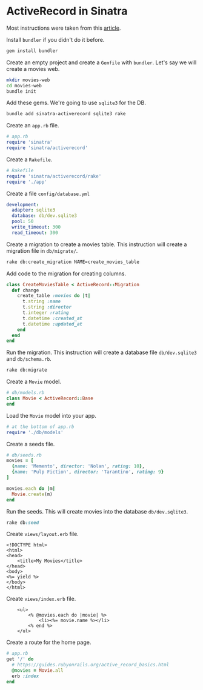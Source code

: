 # ActiveRecord in Sinatra

Most instructions were taken from this [article](https://gist.github.com/jtallant/fd66db19e078809dfe94401a0fc814d2).

Install `bundler` if you didn't do it before.

```bash
gem install bundler
```

Create an empty project and create a `Gemfile` with `bundler`.
Let's say we will create a movies web.

```bash
mkdir movies-web
cd movies-web
bundle init
```

Add these gems. We're going to use `sqlite3` for the DB.

```bash
bundle add sinatra-activerecord sqlite3 rake
```

Create an `app.rb` file.

```ruby
# app.rb
require 'sinatra'
require 'sinatra/activerecord'
```

Create a `Rakefile`.

```ruby
# Rakefile
require 'sinatra/activerecord/rake'
require './app'
```

Create a file `config/database.yml`

```yaml
development:
  adapter: sqlite3
  database: db/dev.sqlite3
  pool: 50
  write_timeout: 300
  read_timeout: 300
```

Create a migration to create a movies table.
This instruction will create a migration file in `db/migrate/`.

```bash
rake db:create_migration NAME=create_movies_table
```

Add code to the migration for creating columns.

```ruby
class CreateMoviesTable < ActiveRecord::Migration
  def change
    create_table :movies do |t|
      t.string :name
      t.string :director
      t.integer :rating
      t.datetime :created_at
      t.datetime :updated_at
    end
  end
end
```

Run the migration.
This instruction will create a database file `db/dev.sqlite3`
and `db/schema.rb`.

```bash
rake db:migrate
```

Create a `Movie` model.

```ruby
# db/models.rb
class Movie < ActiveRecord::Base
end
```

Load the `Movie` model into your app.

```ruby
# at the bottom of app.rb
require './db/models'
```

Create a seeds file.

```ruby
# db/seeds.rb
movies = [
  {name: 'Memento', director: 'Nolan', rating: 10},
  {name: 'Pulp Fiction', director: 'Tarantino', rating: 9}
]

movies.each do |m|
  Movie.create(m)
end
```

Run the seeds.
This will create movies into the database `db/dev.sqlite3`.

```ruby
rake db:seed
```

Create `views/layout.erb` file.

```erb
<!DOCTYPE html>
<html>
<head>
    <title>My Movies</title>
</head>
<body>
<%= yield %>
</body>
</html>
```

Create `views/index.erb` file.

```erb
    <ul>
        <% @movies.each do |movie| %>
            <li><%= movie.name %></li>
        <% end %>
    </ul>
```

Create a route for the home page.

```ruby
# app.rb
get '/' do
  # https://guides.rubyonrails.org/active_record_basics.html
  @movies = Movie.all
  erb :index
end
```
